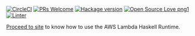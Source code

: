 [![CircleCI](https://circleci.com/gh/theam/aws-lambda-haskell-runtime.svg?style=shield)](https://circleci.com/gh/theam/aws-lambda-haskell-runtime)
[![PRs Welcome](https://img.shields.io/badge/PRs-welcome-brightgreen.svg?style=shield)](http://makeapullrequest.com)
[![Hackage version](https://img.shields.io/hackage/v/aws-lambda-haskell-runtime.svg)](https://hackage.haskell.org/package/aws-lambda-haskell-runtime)
[![Open Source Love png1](https://badges.frapsoft.com/os/v1/open-source.png?v=103)](https://github.com/ellerbrock/open-source-badges/)
[![Linter](https://img.shields.io/badge/code%20style-HLint-brightgreen.svg)](https://github.com/ndmitchell/hlint)

[Proceed to site](https://theam.github.io/aws-lambda-haskell-runtime) to know how to use the AWS Lambda Haskell Runtime.
